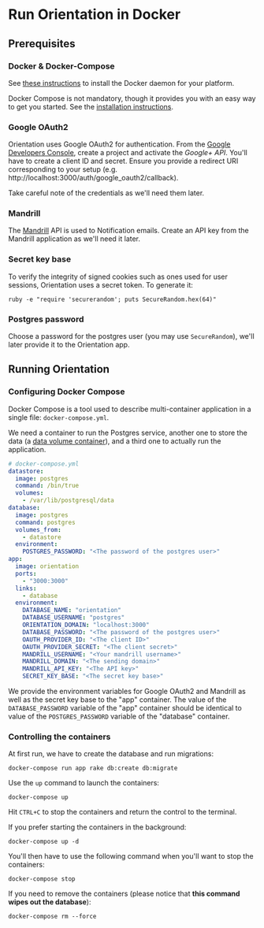 # Run Orientation in Docker

## Prerequisites

### Docker & Docker-Compose

See [these instructions](https://docs.docker.com/installation) to install the
Docker daemon for your platform.

Docker Compose is not mandatory, though it provides you with an easy way to get
you started. See the [installation
instructions](https://docs.docker.com/compose/install/).

### Google OAuth2

Orientation uses Google OAuth2 for authentication. From the [Google Developers
Console](https://console.developers.google.com/), create a project and activate
the _Google+ API_. You'll have to create a client ID and secret. Ensure you
provide a redirect URI corresponding to your setup
(e.g. http://localhost:3000/auth/google_oauth2/callback).

Take careful note of the credentials as we'll need them later.

### Mandrill

The [Mandrill](https://mandrillapp.com) API is used to Notification emails.
Create an API key from the Mandrill application as we'll need it later.

### Secret key base

To verify the integrity of signed cookies such as ones used for user sessions,
Orientation uses a secret token. To generate it:

```
ruby -e "require 'securerandom'; puts SecureRandom.hex(64)"
```

### Postgres password

Choose a password for the postgres user (you may use `SecureRandom`), we'll
later provide it to the Orientation app.

## Running Orientation

### Configuring Docker Compose

Docker Compose is a tool used to describe multi-container application in a
single file: `docker-compose.yml`.

We need a container to run the Postgres service, another one to store the data
(a [data volume container](https://docs.docker.com/userguide/dockervolumes/#creating-and-mounting-a-data-volume-container)),
and a third one to actually run the application.

```yaml
# docker-compose.yml
datastore:
  image: postgres
  command: /bin/true
  volumes:
    - /var/lib/postgresql/data
database:
  image: postgres
  command: postgres
  volumes_from:
    - datastore
  environment:
    POSTGRES_PASSWORD: "<The password of the postgres user>"
app:
  image: orientation
  ports:
    - "3000:3000"
  links:
    - database
  environment:
    DATABASE_NAME: "orientation"
    DATABASE_USERNAME: "postgres"
    ORIENTATION_DOMAIN: "localhost:3000"
    DATABASE_PASSWORD: "<The password of the postgres user>"
    OAUTH_PROVIDER_ID: "<The client ID>"
    OAUTH_PROVIDER_SECRET: "<The client secret>"
    MANDRILL_USERNAME: "<Your mandrill username>"
    MANDRILL_DOMAIN: "<The sending domain>"
    MANDRILL_API_KEY: "<The API key>"
    SECRET_KEY_BASE: "<The secret key base>"
```

We provide the environment variables for Google OAuth2 and Mandrill as well as
the secret key base to the "app" container. The value of the `DATABASE_PASSWORD`
variable of the "app" container should be identical to value of the
`POSTGRES_PASSWORD` variable of the "database" container.

### Controlling the containers

At first run, we have to create the database and run migrations:

```shell
docker-compose run app rake db:create db:migrate
```

Use the `up` command to launch the containers:

```shell
docker-compose up
```

Hit `CTRL+C` to stop the containers and return the control to the terminal.

If you prefer starting the containers in the background:

```shell
docker-compose up -d
```

You'll then have to use the following command when you'll want to stop the
containers:

```shell
docker-compose stop
```

If you need to remove the containers (please notice that **this command wipes
out the database**):

```shell
docker-compose rm --force
```
